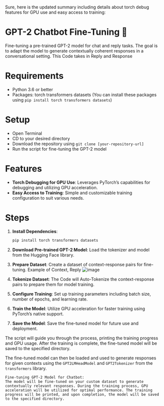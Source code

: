 Sure, here is the updated summary including details about torch debug features for GPU use and easy access to training:

# GPT-2 Chatbot Fine-Tuning 🤖
Fine-tuning a pre-trained GPT-2 model for chat and reply tasks. The goal is to adapt the model to generate contextually coherent responses in a conversational setting. This Code takes in Reply and Response

# Requirements
- Python 3.6 or better
- Packages: torch transformers datasets (You can install these packages using `pip install torch transformers datasets`)

# Setup
- Open Terminal
- CD to your desired directory
- Download the repository using `git clone [your-repository-url]`
- Run the script for fine-tuning the GPT-2 model

# Features
- **Torch Debugging for GPU Use**: Leverages PyTorch’s capabilities for debugging and utilizing GPU acceleration.
- **Easy Access to Training**: Simple and customizable training configuration to suit various needs.

# Steps
1. **Install Dependencies**:
   ```bash
   pip install torch transformers datasets
   ```

2. **Download Pre-trained GPT-2 Model**:
   Load the tokenizer and model from the Hugging Face library.

3. **Prepare Dataset**:
   Create a dataset of context-response pairs for fine-tuning.
   Example of Context, Reply
   ![image](https://github.com/realdarter/Goose-AI/assets/100169417/7b65736c-4efd-430e-b408-b584d38a78cd)


5. **Tokenize Dataset**:
   The Code will Auto-Tokenize the context-response pairs to prepare them for model training.

6. **Configure Training**:
   Set up training parameters including batch size, number of epochs, and learning rate.

7. **Train the Model**:
   Utilize GPU acceleration for faster training using PyTorch’s native support.

8. **Save the Model**:
   Save the fine-tuned model for future use and deployment.

The script will guide you through the process, printing the training progress and GPU usage. After the training is complete, the fine-tuned model will be saved to the specified directory.

The fine-tuned model can then be loaded and used to generate responses for given contexts using the `GPT2LMHeadModel` and `GPT2Tokenizer` from the `transformers` library. 

```plaintext
Fine-tuning GPT-2 Model for Chatbot:
The model will be fine-tuned on your custom dataset to generate contextually relevant responses. During the training process, GPU acceleration will be utilized for optimal performance. The training progress will be printed, and upon completion, the model will be saved to the specified directory.
```
